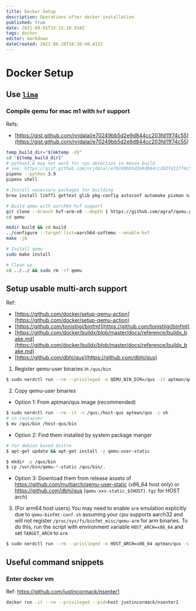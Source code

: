 ```yaml
---
title: Docker Setup
description: Operations after docker installation
published: true
date: 2021-09-01T15:15:10.934Z
tags: docker
editor: markdown
dateCreated: 2021-06-28T10:38:40.413Z
---
```


# Docker Setup

## Use [`lima`](https://github.com/lima-vm/lima)

### Compile qemu for mac m1 with `hvf` support

Refs:
- [https://gist.github.com/nrjdalal/e70249bb5d2e9d844cc203fd11f74c55](https://gist.github.com/nrjdalal/e70249bb5d2e9d844cc203fd11f74c55)

```bash
temp_build_dir="$(mktemp -d)"
cd "${temp_build_dir}"
# python3.8 may not work for cpu detection in meson build
# see: https://gist.github.com/nrjdalal/e70249bb5d2e9d844cc203fd11f74c55#gistcomment-3808885
pipenv --python 3.9
pipenv shell

# Install necessary packages for building
brew install libffi gettext glib pkg-config autoconf automake pixman ninja

# Build qemu with aarch64 hvf support
git clone --branch hvf-arm-v8 --depth 1 https://github.com/agraf/qemu.git
cd qemu

mkdir build && cd build
../configure --target-list=aarch64-softmmu --enable-hvf
make -j8

# Install qemu
sudo make install

# Clean up
cd ../../ && sudo rm -rf qemu
```

## Setup usable multi-arch support

Ref:
- [https://github.com/docker/setup-qemu-action](https://github.com/docker/setup-qemu-action)
- [https://github.com/tonistiigi/binfmt](https://github.com/tonistiigi/binfmt)
- [https://github.com/docker/buildx/blob/master/docs/reference/buildx_bake.md](https://github.com/docker/buildx/blob/master/docs/reference/buildx_bake.md)
- [https://github.com/dbhi/qus](https://github.com/dbhi/qus)

1. Register qemu-user binaries in `/qus/bin`

```bash
$ sudo nerdctl run --rm --privileged -e QEMU_BIN_DIR=/qus -it aptman/qus -s -- -p
```

2. Copy qemu-user binaries

- Option 1: From aptman/qus image (recommended)

```bash
$ sudo nerdctl run --rm -it -v /qus:/host-qus aptman/qus -i sh
# in container
$ mv /qus/bin /host-qus/bin
```

- Option 2: Find them installed by system package manger

```bash
# for debian based distro
$ apt-get update && apt-get install -y qemu-user-static

$ mkdir -p /qus/bin
$ cp /usr/bin/qemu-*-static /qus/bin/.
```

- Option 3: Download them from release assets of https://github.com/multiarch/qemu-user-static (x86_64 host only) or https://github.com/dbhi/qus (`qemu-xxx-static_${HOST}.tgz` for HOST arch)

3. (For arm64 host users) You may need to enable `arm` emulation explicitly due to `qemu-binfmt-conf.sh` assuming your cpu supports aarch32 and will not register `/proc/sys/fs/binfmt_misc/qemu-arm` for arm binaries. To do this, run the script with environment variable `HOST_ARCH=x86_64` and set `TARGET_ARCH` to `arm`

```bash
$ sudo nerdctl run --rm --privileged -e HOST_ARCH=x86_64 aptman/qus -s -- -p arm
```

## Useful command snippets

### Enter docker vm

Ref: https://github.com/justincormack/nsenter1

```bash
docker run -it --rm --privileged --pid=host justincormack/nsenter1
```
